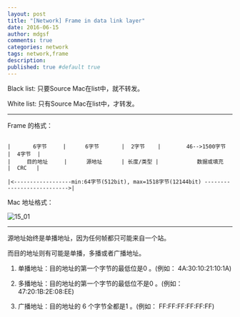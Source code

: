 ```yaml
---
layout: post
title: "[Network] Frame in data link layer"
date: 2016-06-15
author: mdgsf
comments: true
categories: network
tags: network,frame
description:
published: true #default true
---
```


Black list: 只要Source Mac在list中，就不转发。

White list: 只有Source Mac在list中，才转发。

<hr />

Frame 的格式：

```

|       6字节     |      6字节       |  2字节    |        46-->1500字节           |  4字节  |
|     目的地址     |      源地址      | 长度/类型 |            数据或填充           |  CRC   |

|<------------------min:64字节(512bit), max=1518字节(12144bit) --------------------------->|

```


Mac 地址格式：

<img src="{{ site.url }}/images/201606/15_01.png" alt="15_01" />

<hr />


源地址始终是单播地址，因为任何帧都只可能来自一个站。

而目的地址则有可能是单播，多播或者广播地址。

1. 单播地址：目的地址的第一个字节的最低位是0 。(例如： 4A:30:10:21:10:1A)

2. 多播地址：目的地址的第一个字节的最低位不是0 。(例如： 47:20:1B:2E:08:EE)

3. 广播地址：目的地址的 6 个字节全都是1 。(例如： FF:FF:FF:FF:FF:FF)
